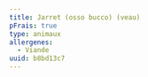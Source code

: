 ```yaml
---
title: Jarret (osso bucco) (veau)
pFrais: true
type: animaux
allergenes:
  - Viande
uuid: b8bd13c7
---
```


